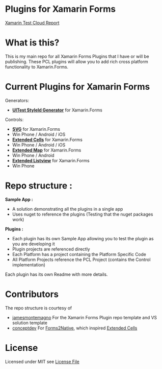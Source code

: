# Plugins for Xamarin Forms 
[Xamarin Test Cloud Report](https://testcloud.xamarin.com/test/9f867053-9a6f-45d5-98ba-9bd36c83c3a5/)

# What is this?
This is my main repo for all Xamarin Forms Plugins that I have or will be publishing. These PCL plugins will allow you to add rich cross platform functionality to Xamarin.Forms.

# Current Plugins for Xamarin Forms

Generators: 
* **[UITest StyleId Generator](https://github.com/paulpatarinski/Xamarin.Forms.Plugins/tree/master/StyleIdGenerator)** for Xamarin.Forms

Controls:
* **[SVG](https://github.com/paulpatarinski/Xamarin.Forms.Plugins/tree/master/SVG)** for Xamarin.Forms
 * Win Phone / Android / iOS
* **[Extended Cells](https://github.com/paulpatarinski/Xamarin.Forms.Plugins/tree/master/ExtendedCells)** for Xamarin.Forms
 * Win Phone / Android / iOS
* **[Extended Map](https://github.com/paulpatarinski/Xamarin.Forms.Plugins/tree/master/ExtendedMap)** for Xamarin.Forms
 * Win Phone / Android 
* **[Extended Listview](https://github.com/paulpatarinski/Xamarin.Forms.Plugins/tree/master/ExtendedListview)** for Xamarin.Forms
 * Win Phone 

# Repo structure :
**Sample App :**
 * A solution demonstrating all the plugins in a single app
  * Uses nuget to reference the plugins (Testing that the nuget packages work)
  
**Plugins :**
 * Each plugin has its own Sample App allowing you to test the plugin as you are developing it
  * Plugin projects are referenced directly 
 * Each Platform has a project containing the Platform Specific Code
 * All Platform Projects reference the PCL Project (contains the Control implementation)
  
Each plugin has its own Readme with more details.

# Contributors
The repo structure is courtesy of

* [jamesmontemagno](https://github.com/jamesmontemagno) For the Xamarin Forms Plugin repo template and VS solution template
* [conceptdev](https://github.com/conceptdev) For [Forms2Native](https://github.com/xamarin/xamarin-forms-samples/tree/master/Forms2Native), which inspired [Extended Cells](https://github.com/paulpatarinski/Xamarin.Forms.Plugins/tree/master/ExtendedCells) 
 

# License
Licensed under MIT see [License File](https://raw.githubusercontent.com/paulpatarinski/Xamarin.Forms.Plugins/master/LICENSE.md)
